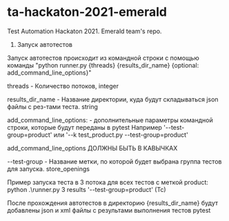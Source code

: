 # ta-hackaton-2021-emerald
Test Automation Hackaton 2021. Emerald team's repo.


1. Запуск автотестов

Запуск автотестов происходит из командной строки с помощью команды "python runner.py {threads} {results_dir_name} {optional: add_command_line_options}"

threads - Количество потоков, integer

results_dir_name - Название директории, куда будут складываться json файлы с рез-тами теста. string

add_command_line_options: - дополнительные параметры командной строки, которые будут переданы в pytest
Например '--test-group=product' или '--k test_product.py --test-group=product'


add_command_line_options ДОЛЖНЫ БЫТЬ В КАВЫЧКАХ


--test-group - Название метки, по которой будет выбрана группа тестов для запуска. store_openings

Пример запуска теста в 3 потока для всех тестов с меткой product: python .\runner.py 3 results '--test-group=product'
(Tc)


После прохождения автотестов в директорию {results_dir_name} будут добавлены json и xml файлы с результами выполнения тестов pytest
